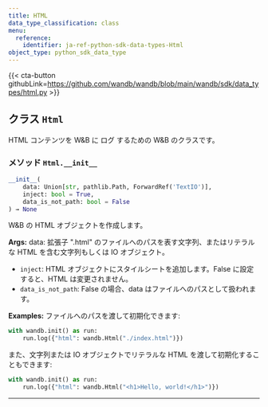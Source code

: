 ```yaml
---
title: HTML
data_type_classification: class
menu:
  reference:
    identifier: ja-ref-python-sdk-data-types-Html
object_type: python_sdk_data_type
---
```


{{< cta-button githubLink=https://github.com/wandb/wandb/blob/main/wandb/sdk/data_types/html.py >}}




## <kbd>クラス</kbd> `Html`
HTML コンテンツを W&B に ログ するための W&B のクラスです。 

### <kbd>メソッド</kbd> `Html.__init__`

```python
__init__(
    data: Union[str, pathlib.Path, ForwardRef('TextIO')],
    inject: bool = True,
    data_is_not_path: bool = False
) → None
```

W&B の HTML オブジェクトを作成します。 



**Args:**
  data:  拡張子 ".html" のファイルへのパスを表す文字列、またはリテラルな HTML を含む文字列もしくは IO オブジェクト。 
 - `inject`:  HTML オブジェクトにスタイルシートを追加します。False に設定すると、HTML は変更されません。 
 - `data_is_not_path`:  False の場合、data はファイルへのパスとして扱われます。 



**Examples:**
 ファイルへのパスを渡して初期化できます: 

```python
with wandb.init() as run:
    run.log({"html": wandb.Html("./index.html")})
``` 

また、文字列または IO オブジェクトでリテラルな HTML を渡して初期化することもできます: 

```python
with wandb.init() as run:
    run.log({"html": wandb.Html("<h1>Hello, world!</h1>")})
``` 




---